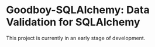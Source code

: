 # Goodboy-SQLAlchemy: Data Validation for SQLAlchemy

This project is currently in an early stage of development.